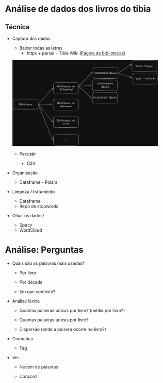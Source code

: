 # Análise de dados dos livros do tibia

## Técnica

- Captura dos dados

    - Baixar todas as letras
      - httpx + parsel - Tibia Wiki ([Página de bibliotecas](https://www.tibiawiki.com.br/wiki/Bibliotecas))

    ![diagrama de como os dados seram extraidos](/imgs/diagrama_scrapper.png)
    

    - Persistir

        - CSV

- Organização

    - Dataframe - Polars

- Limpeza / tratamento
  - Dataframe
  - Repo de stopwords
- Olhar os dados!
  - Spacy
  - WordCloud

# Análise: Perguntas

- Quais são as palavras mais usadas?
  
  - Por livro
  
  - Por década
  
  - Em que contexto?

- Análise léxica
  
  - Quantas palavras únicas por livro? (média por livro?)
  
  - Quantas palavras únicas por livro?
  
  - Dispersão (onde a palavra ocorre no livro?)

- Gramatica
  
  - Tag

- Ver
  
  - Nuvem de palavras
  
  - Concord
